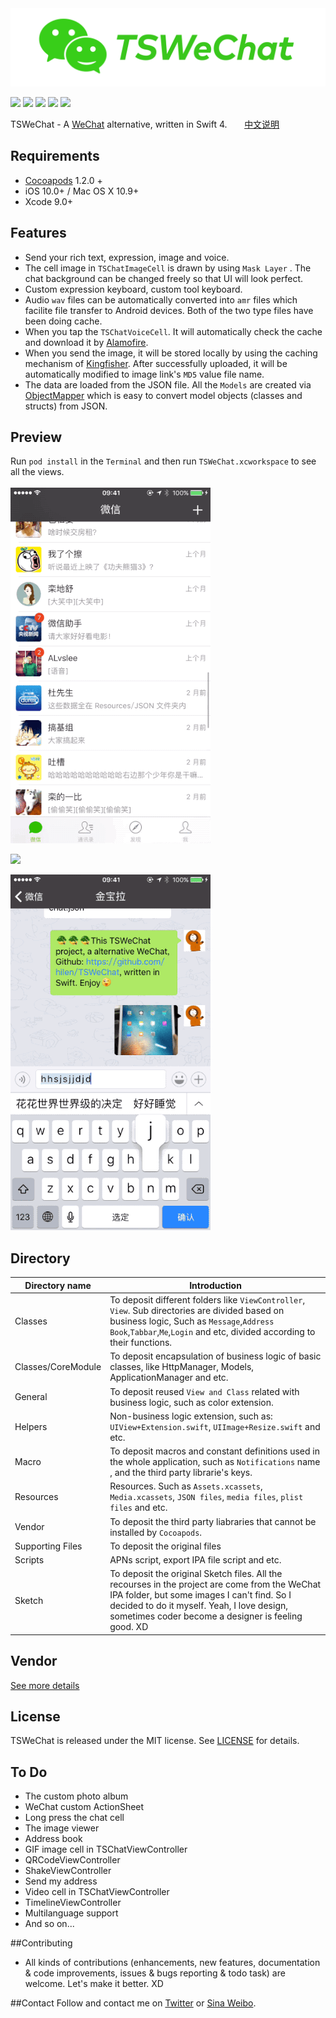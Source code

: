 <img src="./images/logo.png" alt="TSWeChat" title="TSWeChat"/>

<a href="https://github.com/hilen/TSWeChat"><img src="https://img.shields.io/travis/rust-lang/rust.svg"></a>
<a href="https://swift.org/"><img src="https://img.shields.io/badge/Swift-compatible-orange.svg"></a>
<img src="https://img.shields.io/badge/platform-iOS%208.0%2B-ff69b4.svg">
<a href="https://github.com/hilen/TSWeChat/blob/master/LICENSE"><img src="https://img.shields.io/badge/license-MIT-green.svg?style=flat"></a>
<a href="http://twitter.com/hilenlai"><img src="https://img.shields.io/badge/twitter-@hilenlai-blue.svg?style=flat"></a>

TSWeChat - A [WeChat](https://itunes.apple.com/cn/app/wei/id414478124) alternative, written in Swift 4. &nbsp;&nbsp;&nbsp;&nbsp;&nbsp;&nbsp;[中文说明](Chinese_README.md)

## Requirements
- [Cocoapods](https://github.com/CocoaPods/CocoaPods) 1.2.0 +
- iOS 10.0+ / Mac OS X 10.9+
- Xcode 9.0+


## Features
- Send your rich text, expression, image and voice.
- The cell image in `TSChatImageCell` is drawn by using `Mask Layer` . The chat background can be changed freely so that UI will look perfect.
- Custom expression keyboard, custom tool keyboard.
- Audio `wav` files can be automatically converted into `amr` files which facilite file transfer to Android devices. Both of the two type files have been doing cache.
- When you tap the `TSChatVoiceCell`. It will automatically check the cache and download it by [Alamofire](https://github.com/Alamofire/Alamofire). 
- When you send the image, it will be stored locally by using the caching mechanism of [Kingfisher](https://github.com/onevcat/Kingfisher). After successfully uploaded, it will be automatically modified to image link's `MD5` value file name.
- The data are loaded from the JSON file. All the `Models` are created via [ObjectMapper](https://github.com/Hearst-DD/ObjectMapper) which is easy to convert model objects (classes and structs) from JSON.



## Preview
Run `pod install` in the `Terminal` and then run `TSWeChat.xcworkspace` to see all the views.<br><br>
![](images/preview1.gif)

![](images/preview2.gif)

![](images/preview3.gif)

## Directory

Directory name|Introduction
---|---
Classes| To deposit different folders like `ViewController`, `View`. Sub directories are divided based on business logic, Such as `Message`,`Address Book`,`Tabbar`,`Me`,`Login` and etc, divided according to their functions. 
Classes/CoreModule| To deposit encapsulation of business logic of basic classes, like HttpManager, Models, ApplicationManager and etc.
General|To deposit reused `View and Class` related with business logic, such as color extension.
Helpers|Non-business logic extension, such as: `UIView+Extension.swift`, `UIImage+Resize.swift` and etc.
Macro|To deposit macros and constant definitions used in the whole application, such as ` Notifications ` name , and  the third party librarie's keys.
Resources| Resources. Such as `Assets.xcassets`, `Media.xcassets`, `JSON files`, `media files`, `plist files` and etc.
Vendor| To deposit the third party liabraries that cannot be installed by `Cocoapods`.
Supporting Files| To deposit the original files
Scripts| APNs script, export IPA file script and etc.
Sketch| To deposit the original Sketch files. All the recourses in the project are come from the WeChat IPA folder, but some images I can't find. So I decided to do it myself. Yeah, I love design, sometimes coder become a designer is feeling good. XD


## Vendor
[See more details](https://github.com/hilen/TSWeChat/blob/master/Podfile)

## License
TSWeChat is released under the MIT license. See [LICENSE](https://github.com/hilen/TSWeChat/blob/master/LICENSE) for details.

## To Do
- The custom photo album
- WeChat custom ActionSheet
- Long press the chat cell
- The image viewer
- Address book
- GIF image cell in TSChatViewController
- QRCodeViewController
- ShakeViewController
- Send my address
- Video cell in TSChatViewController
- TimelineViewController
- Multilanguage support
- And so on...

##Contributing
- All kinds of contributions (enhancements, new features, documentation & code improvements, issues & bugs reporting & todo task) are welcome. Let's make it better. XD

##Contact
Follow and contact me on [Twitter](http://twitter.com/hilenlai) or [Sina Weibo](http://weibo.com/laihailong).




